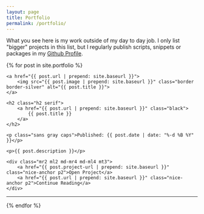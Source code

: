 ```yaml
---
layout: page
title: Portfolio
permalink: /portfolio/
---
```


What you see here is my work outside of my day to day job. I only list "bigger" projects in this list, but I regularly publish scripts, snippets or packages in my [Github Profile](//github.com/stefanzweifel).


{% for post in site.portfolio %}

<div class="m0">
      
    <a href="{{ post.url | prepend: site.baseurl }}">
        <img src="{{ post.image | prepend: site.baseurl }}" class="border border-silver" alt="{{ post.title }}">
    </a>

    <h2 class="h2 serif">
        <a href="{{ post.url | prepend: site.baseurl }}" class="black">
            {{ post.title }}
        </a>
    </h2>

    <p class="sans gray caps">Published: {{ post.date | date: "%-d %B %Y" }}</p>

    <p>{{ post.description }}</p>

    <div class="mr2 ml2 md-mr4 md-ml4 mt3">
        <a href="{{ post.project-url | prepend: site.baseurl }}" class="nice-anchor p2">Open Project</a>
        <a href="{{ post.url | prepend: site.baseurl }}" class="nice-anchor p2">Continue Reading</a>
    </div>

</div>

<hr class="divider">

{% endfor %}